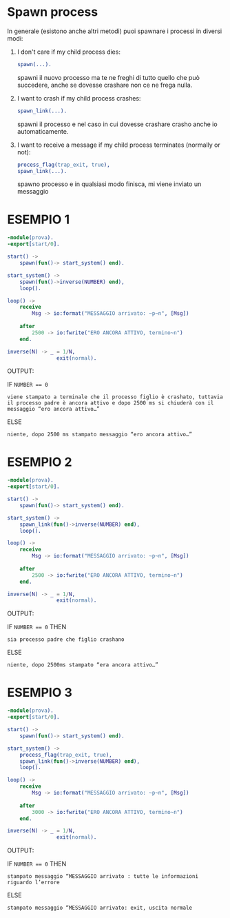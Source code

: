 # Spawn process

In generale (esistono anche altri metodi) puoi spawnare i processi in diversi modi:

1. I don't care if my child process dies:
    
    ```erlang
    spawn(...).
    ```
    
    spawni il nuovo processo ma te ne freghi di tutto quello che può succedere, anche se dovesse crashare non ce ne frega nulla.
    
2. I want to crash if my child process crashes:
    
    ```erlang
    spawn_link(...).
    ```
    
    spawni il processo e nel caso in cui dovesse crashare crasho anche io automaticamente.
    
3. I want to receive a message if my child process terminates (normally or not):
    
    ```erlang
    process_flag(trap_exit, true),
    spawn_link(...).
    ```
    
    spawno processo e in qualsiasi modo finisca, mi viene inviato un messaggio

# ESEMPIO 1


```erlang
-module(prova).
-export[start/0].

start() ->
    spawn(fun()-> start_system() end).

start_system() ->
    spawn(fun()->inverse(NUMBER) end),
    loop().

loop() ->
    receive
        Msg -> io:format("MESSAGGIO arrivato: ~p~n", [Msg])
    
    after
        2500 -> io:fwrite("ERO ANCORA ATTIVO, termino~n")
    end.

inverse(N) -> _ = 1/N, 
                exit(normal).
```

OUTPUT:

IF `NUMBER == 0` 

    viene stampato a terminale che il processo figlio è crashato, tuttavia il processo padre è ancora attivo e dopo 2500 ms si chiuderà con il messaggio “ero ancora attivo…”

ELSE

    niente, dopo 2500 ms stampato messaggio “ero ancora attivo…”

# ESEMPIO 2

```erlang
-module(prova).
-export[start/0].

start() ->
    spawn(fun()-> start_system() end).

start_system() ->
    spawn_link(fun()->inverse(NUMBER) end),
    loop().

loop() ->
    receive
        Msg -> io:format("MESSAGGIO arrivato: ~p~n", [Msg])
    
    after
        2500 -> io:fwrite("ERO ANCORA ATTIVO, termino~n") 
    end.

inverse(N) -> _ = 1/N, 
                exit(normal).
```

OUTPUT:

IF `NUMBER == 0` THEN

    sia processo padre che figlio crashano

ELSE

    niente, dopo 2500ms stampato “era ancora attivo…”

# ESEMPIO 3

```erlang
-module(prova).
-export[start/0].

start() ->
    spawn(fun()-> start_system() end).

start_system() ->
    process_flag(trap_exit, true),
    spawn_link(fun()->inverse(NUMBER) end),
    loop().

loop() ->
    receive
        Msg -> io:format("MESSAGGIO arrivato: ~p~n", [Msg])
    
    after
        3000 -> io:fwrite("ERO ANCORA ATTIVO, termino~n") 
    end.

inverse(N) -> _ = 1/N, 
                exit(normal).
```

OUTPUT:

IF `NUMBER == 0` THEN

    stampato messaggio “MESSAGGIO arrivato : tutte le informazioni riguardo l’errore

ELSE

    stampato messaggio “MESSAGGIO arrivato: exit, uscita normale